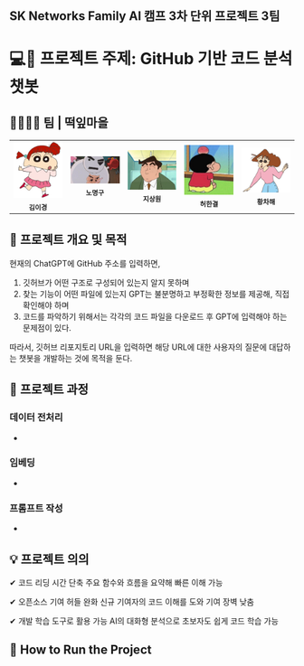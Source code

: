 ## SK Networks Family AI 캠프 3차 단위 프로젝트 3팀

# 💻🤖 프로젝트 주제: GitHub 기반 코드 분석 챗봇

## 👨‍👩‍👧‍👦 팀 | 떡잎마을

<table>
  <tr>
    <td align="center">
      <img src="https://github.com/nmmm9/3rd_project/raw/main/img/유리.png" width="100"><br />
      <sub><b>김이경</b></sub>
    </td>
    <td align="center">
      <img src="https://github.com/nmmm9/3rd_project/raw/main/img/스노우맨.png" width="100"><br />
      <sub><b>노명구</b></sub>
    </td>
    <td align="center">
      <img src="https://github.com/nmmm9/3rd_project/raw/main/img/고뭉치.png" width="100"><br />
      <sub><b>지상원</b></sub>
    </td>
    <td align="center">
      <img src="https://github.com/nmmm9/3rd_project/raw/main/img/짱구.png" width="100"><br />
      <sub><b>허한결</b></sub>
    </td>
    <td align="center">
      <img src="https://github.com/nmmm9/3rd_project/raw/main/img/봉미선.png" width="100"><br />
      <sub><b>황차해</b></sub>
    </td>
  </tr>
</table>

  
## 📌 프로젝트 개요 및 목적
현재의 ChatGPT에 GitHub 주소를 입력하면,
1. 깃허브가 어떤 구조로 구성되어 있는지 알지 못하며
2. 찾는 기능이 어떤 파일에 있는지 GPT는 불분명하고 부정확한 정보를 제공해, 직접 확인해야 하며
3. 코드를 파악하기 위해서는 각각의 코드 파일을 다운로드 후 GPT에 입력해야 하는 문제점이 있다.

따라서, 깃허브 리포지토리 URL을 입력하면 해당 URL에 대한 사용자의 질문에 대답하는 챗봇을 개발하는 것에 목적을 둔다.



## 📅 프로젝트 과정
### 데이터 전처리
- ~~~~~

### 임베딩
- ~~~~~

### 프롬프트 작성
- ~~~~~

## 💡 프로젝트 의의

✔ 코드 리딩 시간 단축
주요 함수와 흐름을 요약해 빠른 이해 가능

✔ 오픈소스 기여 허들 완화
신규 기여자의 코드 이해를 도와 기여 장벽 낮춤

✔ 개발 학습 도구로 활용 가능
AI의 대화형 분석으로 초보자도 쉽게 코드 학습 가능

## 🚀 How to Run the Project
~~~~~~ (링크)
